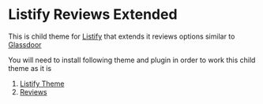 Listify Reviews Extended
=====================

This is child theme for [Listify](https://astoundify.com/products/listify/)
that extends it reviews options similar to [Glassdoor](https://glassdoor.com)

You will need to install following theme and plugin in order to work this child theme as it is
   1. [Listify Theme](https://astoundify.com/products/listify/)
   2. [Reviews](https://astoundify.com/products/wp-job-manager-reviews/)
   


